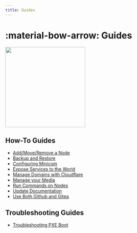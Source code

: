 ```yaml
---
title: Guides
---
```


# :material-bow-arrow: Guides

<div class="banner-image-wrapper">
  <img class="banner-image" src="https://images.unsplash.com/photo-1600492515568-8868f609511e?q=80&w=1550&auto=format&fit=crop&ixlib=rb-4.1.0&ixid=M3wxMjA3fDB8MHxwaG90by1wYWdlfHx8fGVufDB8fHx8fA%3D%3D" style="object-position: 0% 55%; height: 250px;">
</div>

## How-To Guides

- [Add/Move/Remove a Node](./how_to_add_or_remove_nodes.md)
- [Backup and Restore](./how_to_backup_and_restore.md)
- [Configuring Minicom](./how_to_configure_minicom.md)
- [Expose Services to the World](./how_to_expose_services_to_world.md)
- [Manage Domains with Cloudflare](./how_to_manage_domain_with_cloudflare.md)
- [Manage your Media](./how_to_for_media_management.md)
- [Run Commands on Nodes](./how_to_run_commands_on_multiple_nodes.md)
- [Update Documentation](./how_to_update_documentation.md)
- [Use Both Github and Gitea](./how_to_use_both_github_and_gitea.md)

## Troubleshooting Guides

- [Troubleshooting PXE Boot](./troubleshooting_pxe_boot.md)
